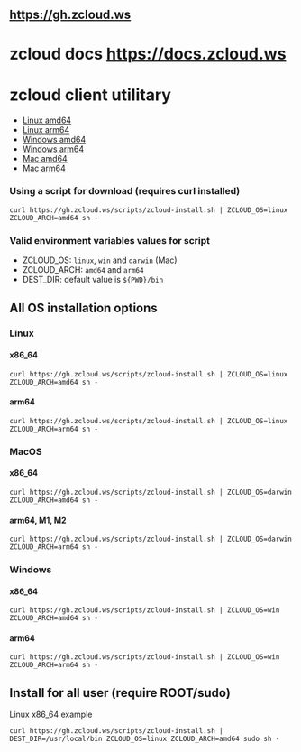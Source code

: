 ## https://gh.zcloud.ws

# zcloud docs https://docs.zcloud.ws 

# zcloud client utilitary

- [Linux amd64](https://gh.zcloud.ws/zcloud/zcloud-linux-amd64)
- [Linux arm64](https://gh.zcloud.ws/zcloud/zcloud-linux-arm64)
- [Windows amd64](https://gh.zcloud.ws/zcloud/zcloud-win-amd64.exe)
- [Windows arm64](https://gh.zcloud.ws/zcloud/zcloud-win-arm64.exe)
- [Mac amd64](https://gh.zcloud.ws/zcloud/zcloud-darwin-amd64)
- [Mac arm64](https://gh.zcloud.ws/zcloud/zcloud-darwin-arm64)

### Using a script for download (requires curl installed)

```shell
curl https://gh.zcloud.ws/scripts/zcloud-install.sh | ZCLOUD_OS=linux ZCLOUD_ARCH=amd64 sh -
```

### Valid environment variables values for script

- ZCLOUD_OS: `linux`, `win` and `darwin` (Mac)
- ZCLOUD_ARCH: `amd64` and `arm64`
- DEST_DIR: default value is `${PWD}/bin`

## All OS installation options

### Linux
#### x86_64
```shell
curl https://gh.zcloud.ws/scripts/zcloud-install.sh | ZCLOUD_OS=linux ZCLOUD_ARCH=amd64 sh -
```
#### arm64
```shell
curl https://gh.zcloud.ws/scripts/zcloud-install.sh | ZCLOUD_OS=linux ZCLOUD_ARCH=arm64 sh -
```

### MacOS
#### x86_64
```shell
curl https://gh.zcloud.ws/scripts/zcloud-install.sh | ZCLOUD_OS=darwin ZCLOUD_ARCH=amd64 sh -
```
#### arm64, M1, M2
```shell
curl https://gh.zcloud.ws/scripts/zcloud-install.sh | ZCLOUD_OS=darwin ZCLOUD_ARCH=arm64 sh -
```

### Windows
#### x86_64
```shell
curl https://gh.zcloud.ws/scripts/zcloud-install.sh | ZCLOUD_OS=win ZCLOUD_ARCH=amd64 sh -
```
#### arm64
```shell
curl https://gh.zcloud.ws/scripts/zcloud-install.sh | ZCLOUD_OS=win ZCLOUD_ARCH=arm64 sh -
```

## Install for all user (require ROOT/sudo)

Linux x86_64 example

```shell
curl https://gh.zcloud.ws/scripts/zcloud-install.sh | DEST_DIR=/usr/local/bin ZCLOUD_OS=linux ZCLOUD_ARCH=amd64 sudo sh -
```
